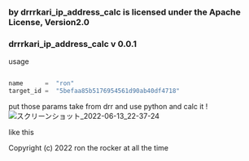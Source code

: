 ### by drrrkari_ip_address_calc is licensed under the Apache License, Version2.0  

### drrrkari_ip_address_calc v 0.0.1
usage  

~~~ python 

name      =  "ron"
target_id =  "5befaa85b5176954561d90ab40df4718"

~~~
put those params take from drr and use python and calc it !  
![スクリーンショット_2022-06-13_22-37-24](https://user-images.githubusercontent.com/96737425/173366443-5df89597-7b22-4180-b456-f9e344f633ed.png)

like this  

Copyright (c) 2022 ron the rocker at all the time 
